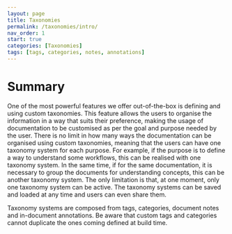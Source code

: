 ```yaml
---
layout: page
title: Taxonomies
permalink: /taxonomies/intro/
nav_order: 1
start: true
categories: [Taxonomies]
tags: [tags, categories, notes, annotations]
---
```


# Summary
One of the most powerful features we offer out-of-the-box is defining and using custom taxonomies. This feature allows the users to organise the information in a way that suits their preference, making the usage of documentation to be customised as per the goal and purpose needed by the user. There is no limit in how many ways the documentation can be organised using custom taxonomies, meaning that the users can have one taxonomy system for each purpose. For example, if the purpose is to define a way to understand some workflows, this can be realised with one taxonomy system. In the same time, if for the same documentation, it is necessary to group the documents for understanding concepts, this can be another taxonomy system. The only limitation is that, at one moment, only one taxonomy system can be active. The taxonomy systems can be saved and loaded at any time and users can even share them.

Taxonomy systems are composed from tags, categories, document notes and in-document annotations. Be aware that custom tags and categories cannot duplicate the ones coming defined at build time. 